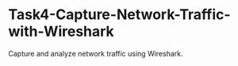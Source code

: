 # Task4-Capture-Network-Traffic-with-Wireshark
Capture and analyze network traffic using Wireshark.
